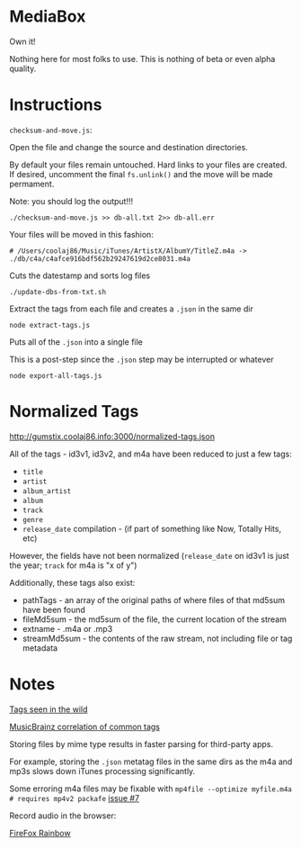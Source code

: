 MediaBox
====

Own it!

Nothing here for most folks to use. This is nothing of beta or even alpha quality.

Instructions
====

`checksum-and-move.js`:

Open the file and change the source and destination directories.

By default your files remain untouched. Hard links to your files are created.
If desired, uncomment the final `fs.unlink()` and the move will be made permament.

Note: you should log the output!!!

    ./checksum-and-move.js >> db-all.txt 2>> db-all.err

Your files will be moved in this fashion:

    # /Users/coolaj86/Music/iTunes/ArtistX/AlbumY/TitleZ.m4a -> ./db/c4a/c4afce916bdf562b29247619d2ce8031.m4a


Cuts the datestamp and sorts log files

    ./update-dbs-from-txt.sh

Extract the tags from each file and creates a `.json` in the same dir

    node extract-tags.js

Puts all of the `.json` into a single file

This is a post-step since the `.json` step may be interrupted or whatever

    node export-all-tags.js

Normalized Tags
====

http://gumstix.coolaj86.info:3000/normalized-tags.json

All of the tags - id3v1, id3v2, and m4a have been reduced to just a few tags:

  * `title`
  * `artist`
  * `album_artist`
  * `album`
  * `track`
  * `genre`
  * `release_date`
  compilation - (if part of something like Now, Totally Hits, etc)

However, the fields have not been normalized (`release_date` on id3v1 is just the year; `track` for m4a is "x of y")

Additionally, these tags also exist:

  * pathTags - an array of the original paths of where files of that md5sum have been found
  * fileMd5sum - the md5sum of the file, the current location of the stream
  * extname - .m4a or .mp3
  * streamMd5sum - the contents of the raw stream, not including file or tag metadata

Notes
====

[Tags seen in the wild](https://gist.github.com/965870)

[MusicBrainz correlation of common tags](http://musicbrainz.org/doc/MusicBrainz_Tag)

Storing files by mime type results in faster parsing for third-party apps.

For example, storing the `.json` metatag files in the same dirs as the m4a and mp3s slows down iTunes processing significantly.

Some erroring m4a files may be fixable with `mp4file --optimize myfile.m4a # requires mp4v2 packafe` [issue #7](https://bitbucket.org/wez/atomicparsley/issue/7/im-getting-an-apar_readx_noseek-read)

Record audio in the browser:

  [FireFox Rainbow](https://addons.mozilla.org/en-us/firefox/addon/mozilla-labs-rainbow/)
